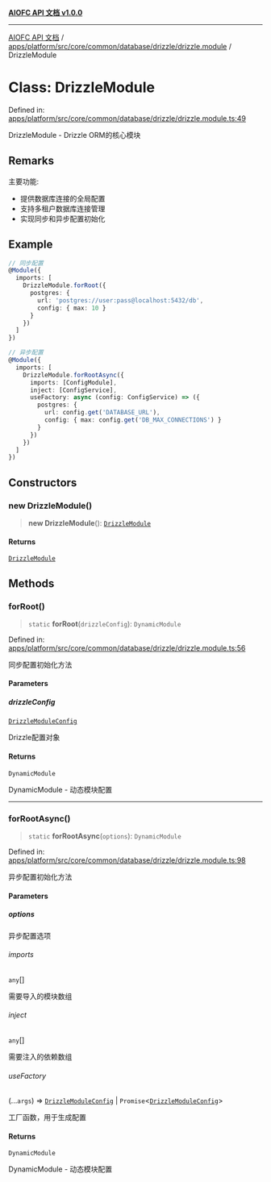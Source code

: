 [**AIOFC API 文档 v1.0.0**](../../../../../../../../../README.md)

***

[AIOFC API 文档](../../../../../../../../../modules.md) / [apps/platform/src/core/common/database/drizzle/drizzle.module](../README.md) / DrizzleModule

# Class: DrizzleModule

Defined in: [apps/platform/src/core/common/database/drizzle/drizzle.module.ts:49](https://github.com/aiofc-nx/aiofc-server-20250113/blob/c42968e9d610c830827b0ce80268360670d99c8b/apps/platform/src/core/common/database/drizzle/drizzle.module.ts#L49)

DrizzleModule - Drizzle ORM的核心模块

## Remarks

主要功能:
- 提供数据库连接的全局配置
- 支持多租户数据库连接管理
- 实现同步和异步配置初始化

## Example

```typescript
// 同步配置
@Module({
  imports: [
    DrizzleModule.forRoot({
      postgres: {
        url: 'postgres://user:pass@localhost:5432/db',
        config: { max: 10 }
      }
    })
  ]
})

// 异步配置
@Module({
  imports: [
    DrizzleModule.forRootAsync({
      imports: [ConfigModule],
      inject: [ConfigService],
      useFactory: async (config: ConfigService) => ({
        postgres: {
          url: config.get('DATABASE_URL'),
          config: { max: config.get('DB_MAX_CONNECTIONS') }
        }
      })
    })
  ]
})
```

## Constructors

### new DrizzleModule()

> **new DrizzleModule**(): [`DrizzleModule`](DrizzleModule.md)

#### Returns

[`DrizzleModule`](DrizzleModule.md)

## Methods

### forRoot()

> `static` **forRoot**(`drizzleConfig`): `DynamicModule`

Defined in: [apps/platform/src/core/common/database/drizzle/drizzle.module.ts:56](https://github.com/aiofc-nx/aiofc-server-20250113/blob/c42968e9d610c830827b0ce80268360670d99c8b/apps/platform/src/core/common/database/drizzle/drizzle.module.ts#L56)

同步配置初始化方法

#### Parameters

##### drizzleConfig

[`DrizzleModuleConfig`](../../drizzle.interface/interfaces/DrizzleModuleConfig.md)

Drizzle配置对象

#### Returns

`DynamicModule`

DynamicModule - 动态模块配置

***

### forRootAsync()

> `static` **forRootAsync**(`options`): `DynamicModule`

Defined in: [apps/platform/src/core/common/database/drizzle/drizzle.module.ts:98](https://github.com/aiofc-nx/aiofc-server-20250113/blob/c42968e9d610c830827b0ce80268360670d99c8b/apps/platform/src/core/common/database/drizzle/drizzle.module.ts#L98)

异步配置初始化方法

#### Parameters

##### options

异步配置选项

###### imports

`any`[]

需要导入的模块数组

###### inject

`any`[]

需要注入的依赖数组

###### useFactory

(...`args`) => [`DrizzleModuleConfig`](../../drizzle.interface/interfaces/DrizzleModuleConfig.md) \| `Promise`\<[`DrizzleModuleConfig`](../../drizzle.interface/interfaces/DrizzleModuleConfig.md)\>

工厂函数，用于生成配置

#### Returns

`DynamicModule`

DynamicModule - 动态模块配置
